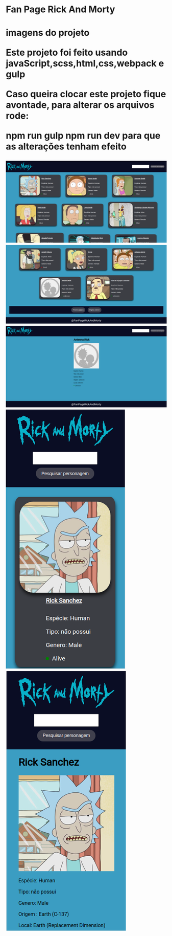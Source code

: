 <h1>Fan Page Rick And Morty<h1>

<p>imagens do projeto</p>

<div>
    <p>Este projeto foi feito usando javaScript,scss,html,css,webpack e gulp</p>
    <p>Caso queira clocar este projeto fique avontade, para alterar os arquivos rode: </p>
    <p><b>npm run gulp</b> <b>npm run dev</b> para que as alterações tenham efeito</p>
</div>
<div>
    <img src="images/pagina_principal.png"></img>
    <img src="images/pagina__principal.png"></img>
    <img src="images/pagina_do_personagem.png"></img>
    <img src="images/mobile.png"></img>
    <img src="images/mobile__2.png"></img>
</div>